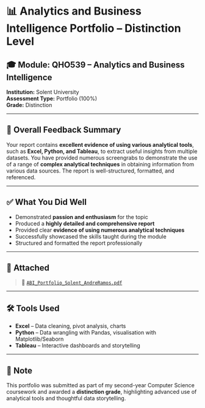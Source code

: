 # 📊 Analytics and Business Intelligence Portfolio – Distinction Level

## 🎓 Module: QHO539 – Analytics and Business Intelligence  
**Institution:** Solent University  
**Assessment Type:** Portfolio (100%)  
**Grade:** Distinction  

---

## 📝 Overall Feedback Summary

Your report contains **excellent evidence of using various analytical tools**, such as **Excel, Python, and Tableau**, to extract useful insights from multiple datasets. You have provided numerous screengrabs to demonstrate the use of a range of **complex analytical techniques** in obtaining information from various data sources. The report is well-structured, formatted, and referenced.


---

## ✅ What You Did Well

- Demonstrated **passion and enthusiasm** for the topic  
- Produced a **highly detailed and comprehensive report**  
- Provided clear **evidence of using numerous analytical techniques**  
- Successfully showcased the skills taught during the module  
- Structured and formatted the report professionally  

---

## 📎 Attached

> 📄 [`ABI_Portfolio_Solent_AndreRamos.pdf`](./ABI_Portfolio_Solent_AndreRamos.pdf)


---

## 🛠️ Tools Used

- **Excel** – Data cleaning, pivot analysis, charts  
- **Python** – Data wrangling with Pandas, visualisation with Matplotlib/Seaborn  
- **Tableau** – Interactive dashboards and storytelling  

---

## 💬 Note

This portfolio was submitted as part of my second-year Computer Science coursework and awarded a **distinction grade**, highlighting advanced use of analytical tools and thoughtful data storytelling.

